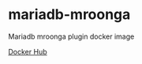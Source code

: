 # mariadb-mroonga

Mariadb mroonga plugin docker image

[Docker Hub](https://hub.docker.com/r/wonderlandpark/mariadb-mroonga)